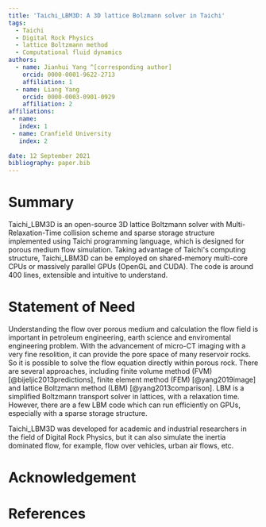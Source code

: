 ```yaml
---
title: 'Taichi_LBM3D: A 3D lattice Bolzmann solver in Taichi'
tags:
  - Taichi
  - Digital Rock Physics
  - lattice Boltzmann method
  - Computational fluid dynamics
authors:
  - name: Jianhui Yang ^[corresponding author]
    orcid: 0000-0001-9622-2713
    affiliation: 1
  - name: Liang Yang
    orcid: 0000-0003-0901-0929
    affiliation: 2
affiliations:
 - name: 
   index: 1
 - name: Cranfield University
   index: 2
  
date: 12 September 2021
bibliography: paper.bib
---
```


# Summary
Taichi_LBM3D is an open-source 3D lattice Boltzmann solver with Multi-Relaxation-Time collision scheme and sparse storage structure implemented using Taichi programming language, which is designed for porous medium flow simulation. Taking advantage of Taichi's computing structure, Taichi_LBM3D can be employed on shared-memory multi-core CPUs or massively parallel GPUs (OpenGL and CUDA). The code is around 400 lines, extensible and intuitive to understand.

# Statement of Need
Understanding the flow over porous medium and calculation the flow field is important in petroleum engineering, earth science and enviromental engineering problem. With the advancement of micro-CT imaging with a very fine resolition, it can provide the pore space of many reservoir rocks. So it is possible to solve the flow equation directly within porous rock. There are several approaches, including finite volume method (FVM) [@bijeljic2013predictions], finite element method (FEM) [@yang2019image] and lattice Boltzmann method (LBM) [@yang2013comparison]. LBM is a simplified Boltzmann transport solver in lattices, with a relaxation time. However, there are a few LBM code which can run efficiently on GPUs, especially with a sparse storage structure. 

Taichi_LBM3D was developed for academic and industrial researchers in the field of Digital Rock Physics, but it can also simulate the inertia dominated flow, for example, flow over vehicles, urban air flows, etc. 

# Acknowledgement

# References


